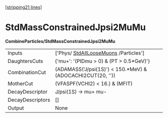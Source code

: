 [[stripping21 lines]](./stripping21-index)

# StdMassConstrainedJpsi2MuMu

**CombineParticles/StdMassConstrainedJpsi2MuMu**

|                  |                                                                           |
|------------------|---------------------------------------------------------------------------|
| Inputs           | ['Phys/ [StdAllLooseMuons](./stripping21-stdallloosemuons) /Particles'] |
| DaughtersCuts    | {'mu+': '(PIDmu \> 0) & (PT \> 0.5\*GeV)'}                                |
| CombinationCut   | (ADAMASS('J/psi(1S)') \< 150.\*MeV) & (ADOCACHI2CUT(20, ''))              |
| MotherCut        | (VFASPF(VCHI2) \< 16.) & (MFIT)                                           |
| DecayDescriptor  | J/psi(1S) -\> mu+ mu-                                                     |
| DecayDescriptors | []                                                                      |
| Output           | None                                                                      |
